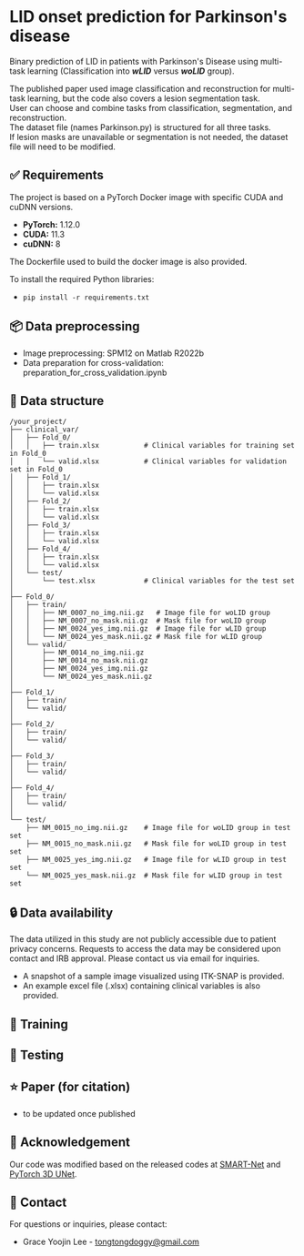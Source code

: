 # LID onset prediction for Parkinson's disease
Binary prediction of LID in patients with Parkinson's Disease using multi-task learning
(Classification into ***wLID*** versus ***woLID*** group).

The published paper used image classification and reconstruction for multi-task learning, but the code also covers a lesion segmentation task.  
User can choose and combine tasks from classification, segmentation, and reconstruction.  
The dataset file (names Parkinson.py) is structured for all three tasks.  
If lesion masks are unavailable or segmentation is not needed, the dataset file will need to be modified.

## ✅ Requirements
The project is based on a PyTorch Docker image with specific CUDA and cuDNN versions.

- **PyTorch:** 1.12.0  
- **CUDA:** 11.3  
- **cuDNN:** 8

The Dockerfile used to build the docker image is also provided.

To install the required Python libraries:  
- ```pip install -r requirements.txt```

## 📦 Data preprocessing
- Image preprocessing: SPM12 on Matlab R2022b  
- Data preparation for cross-validation: preparation_for_cross_validation.ipynb

## 📂 Data structure
    /your_project/
    ├── clinical_var/
    │   ├── Fold_0/
    │   │   ├── train.xlsx           # Clinical variables for training set in Fold_0
    │   │   └── valid.xlsx           # Clinical variables for validation set in Fold_0
    │   ├── Fold_1/
    │   │   ├── train.xlsx
    │   │   └── valid.xlsx
    │   ├── Fold_2/
    │   │   ├── train.xlsx
    │   │   └── valid.xlsx
    │   ├── Fold_3/
    │   │   ├── train.xlsx
    │   │   └── valid.xlsx
    │   ├── Fold_4/
    │   │   ├── train.xlsx
    │   │   └── valid.xlsx
    │   └── test/
    │       └── test.xlsx            # Clinical variables for the test set
    │
    ├── Fold_0/
    │   ├── train/
    │   │   ├── NM_0007_no_img.nii.gz   # Image file for woLID group
    │   │   ├── NM_0007_no_mask.nii.gz  # Mask file for woLID group
    │   │   ├── NM_0024_yes_img.nii.gz  # Image file for wLID group
    │   │   └── NM_0024_yes_mask.nii.gz # Mask file for wLID group
    │   └── valid/
    │       ├── NM_0014_no_img.nii.gz
    │       ├── NM_0014_no_mask.nii.gz
    │       ├── NM_0024_yes_img.nii.gz
    │       └── NM_0024_yes_mask.nii.gz
    │
    ├── Fold_1/
    │   ├── train/
    │   └── valid/
    │
    ├── Fold_2/
    │   ├── train/
    │   └── valid/
    │
    ├── Fold_3/
    │   ├── train/
    │   └── valid/
    │
    ├── Fold_4/
    │   ├── train/
    │   └── valid/
    │
    └── test/
        ├── NM_0015_no_img.nii.gz    # Image file for woLID group in test set
        ├── NM_0015_no_mask.nii.gz   # Mask file for woLID group in test set
        ├── NM_0025_yes_img.nii.gz   # Image file for wLID group in test set
        └── NM_0025_yes_mask.nii.gz  # Mask file for wLID group in test set


## 🔒 Data availability
The data utilized in this study are not publicly accessible due to patient privacy concerns. 
Requests to access the data may be considered upon contact and IRB approval. Please contact us via email for inquiries.

- A snapshot of a sample image visualized using ITK-SNAP is provided.  
- An example excel file (.xlsx) containing clinical variables is also provided.  

## 🚀 Training


## 🧪 Testing


## ⭐ Paper (for citation)
- to be updated once published

## 🙏 Acknowledgement
Our code was modified based on the released codes at [SMART-Net](https://github.com/mi2rl/SMART-Net) and [PyTorch 3D UNet](https://github.com/wolny/pytorch-3dunet).

## 📧 Contact
For questions or inquiries, please contact:
- Grace Yoojin Lee - tongtongdoggy@gmail.com

